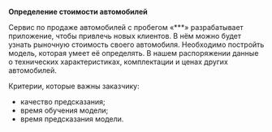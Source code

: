 **Определение стоимости автомобилей**

Сервис по продаже автомобилей с пробегом «***» разрабатывает приложение, чтобы привлечь новых клиентов. В нём можно будет узнать рыночную стоимость своего автомобиля.
Необходимо постройть модель, которая умеет её определять. В нашем распоряжении данные о технических характеристиках, комплектации и ценах других автомобилей.

Критерии, которые важны заказчику:
- качество предсказания;
- время обучения модели;
- время предсказания модели.
